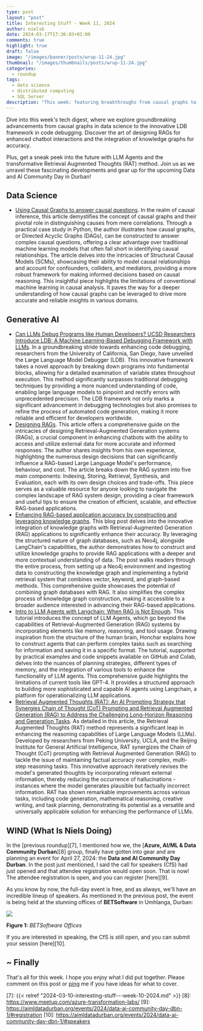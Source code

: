 ```yaml
---
type: post
layout: "post"
title: Interesting Stuff - Week 11, 2024
author: nielsb
date: 2024-03-17T17:36:03+02:00
comments: true
highlight: true
draft: false
image: "/images/banner/posts/wrup-11-24.jpg"
thumbnail: "/images/thumbnails/posts/wrup-11-24.jpg"
categories:
  - roundup
tags:
  - data science
  - distributed computing
  - SQL Server
description: "This week: featuring breakthroughs from causal graphs to LDB frameworks, RAGs, and the innovative RAT method. Plus, get excited for the upcoming Data and AI Community Day in Durban!"
---
```


Dive into this week's tech digest, where we explore groundbreaking advancements from causal graphs in data science to the innovative LDB framework in code debugging. Discover the art of designing RAGs for enhanced chatbot interactions and the integration of knowledge graphs for accuracy. 

Plus, get a sneak peek into the future with LLM Agents and the transformative Retrieval Augmented Thoughts (RAT) method. Join us as we unravel these fascinating developments and gear up for the upcoming Data and AI Community Day in Durban!

<!--more-->

## Data Science

* [Using Causal Graphs to answer causal questions][2]. In the realm of causal inference, this article demystifies the concept of causal graphs and their pivotal role in distinguishing causes from mere correlations. Through a practical case study in Python, the author illustrates how causal graphs, or Directed Acyclic Graphs (DAGs), can be constructed to answer complex causal questions, offering a clear advantage over traditional machine learning models that often fall short in identifying causal relationships. The article delves into the intricacies of Structural Causal Models (SCMs), showcasing their ability to model causal relationships and account for confounders, colliders, and mediators, providing a more robust framework for making informed decisions based on causal reasoning. This insightful piece highlights the limitations of conventional machine learning in causal analysis. It paves the way for a deeper understanding of how causal graphs can be leveraged to drive more accurate and reliable insights in various domains.

## Generative AI

* [Can LLMs Debug Programs like Human Developers? UCSD Researchers Introduce LDB: A Machine Learning-Based Debugging Framework with LLMs][1]. In a groundbreaking stride towards enhancing code debugging, researchers from the University of California, San Diego, have unveiled the Large Language Model Debugger (LDB). This innovative framework takes a novel approach by breaking down programs into fundamental blocks, allowing for a detailed examination of variable states throughout execution. This method significantly surpasses traditional debugging techniques by providing a more nuanced understanding of code, enabling large language models to pinpoint and rectify errors with unprecedented precision. The LDB framework not only marks a significant advancement in debugging technologies but also promises to refine the process of automated code generation, making it more reliable and efficient for developers worldwide.
* [Designing RAGs][3]. This article offers a comprehensive guide on the intricacies of designing Retrieval-Augmented Generation systems (RAGs), a crucial component in enhancing chatbots with the ability to access and utilize external data for more accurate and informed responses. The author shares insights from his own experience, highlighting the numerous design decisions that can significantly influence a RAG-based Large Language Model's performance, behaviour, and cost. The article breaks down the RAG system into five main components: Indexing, Storing, Retrieval, Synthesis, and Evaluation, each with its own design choices and trade-offs. This piece serves as a valuable resource for anyone looking to navigate the complex landscape of RAG system design, providing a clear framework and useful tips to ensure the creation of efficient, scalable, and effective RAG-based applications.
* [Enhancing RAG-based application accuracy by constructing and leveraging knowledge graphs][4]. This blog post delves into the innovative integration of knowledge graphs with Retrieval-Augmented Generation (RAG) applications to significantly enhance their accuracy. By leveraging the structured nature of graph databases, such as Neo4j, alongside LangChain's capabilities, the author demonstrates how to construct and utilize knowledge graphs to provide RAG applications with a deeper and more contextual understanding of data. The post walks readers through the entire process, from setting up a Neo4j environment and ingesting data to constructing the knowledge graph and implementing a hybrid retrieval system that combines vector, keyword, and graph-based methods. This comprehensive guide showcases the potential of combining graph databases with RAG. It also simplifies the complex process of knowledge graph construction, making it accessible to a broader audience interested in advancing their RAG-based applications.
* [Intro to LLM Agents with Langchain: When RAG is Not Enough][5]. This tutorial introduces the concept of LLM Agents, which go beyond the capabilities of Retrieval-Augmented Generation (RAG) systems by incorporating elements like memory, reasoning, and tool usage. Drawing inspiration from the structure of the human brain, Honchar explains how to construct agents that can perform complex tasks such as searching for information and saving it in a specific format. The tutorial, supported by practical examples and code snippets available on GitHub and Colab, delves into the nuances of planning strategies, different types of memory, and the integration of various tools to enhance the functionality of LLM agents. This comprehensive guide highlights the limitations of current tools like GPT-4. It provides a structured approach to building more sophisticated and capable AI agents using Langchain, a platform for operationalizing LLM applications.
* [Retrieval Augmented Thoughts (RAT): An AI Prompting Strategy that Synergies Chain of Thought (CoT) Prompting and Retrieval Augmented Generation (RAG) to Address the Challenging Long-Horizon Reasoning and Generation Tasks][6]. As detailed in this article, the Retrieval Augmented Thoughts (RAT) method represents a significant leap in enhancing the reasoning capabilities of Large Language Models (LLMs). Developed by researchers from Peking University, UCLA, and the Beijing Institute for General Artificial Intelligence, RAT synergizes the Chain of Thought (CoT) prompting with Retrieval Augmented Generation (RAG) to tackle the issue of maintaining factual accuracy over complex, multi-step reasoning tasks. This innovative approach iteratively revises the model's generated thoughts by incorporating relevant external information, thereby reducing the occurrence of hallucinations - instances where the model generates plausible but factually incorrect information. RAT has shown remarkable improvements across various tasks, including code generation, mathematical reasoning, creative writing, and task planning, demonstrating its potential as a versatile and universally applicable solution for enhancing the performance of LLMs.

## WIND (What Is Niels Doing)

In the [previous roundup][7], I mentioned how we, the [**Azure, AI/ML & Data Community Durban**][8] group, finally have gotten into gear and are planning an event for April 27, 2024: the **Data and AI Community Day Durban**. In the post just mentioned, I said the call for speakers (CfS) had just opened and that attendee registration would open soon. That is now! The attendee registration is open, and you can register [here][9]. 

As you know by now, the full-day event is free, and as always, we'll have an incredible lineup of speakers. As mentioned in the previous post, the event is being held at the stunning offices of **BETSoftware** in Umhlanga, Durban:

![](/images/posts/bet-Sea-Side.jpg)

**Figure 1:** *BETSoftware Offices*

If you are interested in speaking, the CfS is still open, and you can submit your session [here][10]. 

## ~ Finally

That's all for this week. I hope you enjoy what I did put together. Please comment on this post or [ping][ma] me if you have ideas for what to cover.

[ma]: mailto:niels.it.berglund@gmail.com
[mp]: https://blog.acolyer.org
[iq]: https://www.infoq.com/
[ew]: http://sqlonice.com/
[re]: http://blog.revolutionanalytics.com
[sqsk]: https://www.sqlskills.com
[mdaveyblog]: https://mdavey.wordpress.com/
[charlblog]: https://charlla.com/

[jovpop]: https://twitter.com/JovanPop_MSFT
[bobw]: https://twitter.com/bobwardms
[revod]: https://twitter.com/revodavid
[lonny]: https://twitter.com/sqL_handLe
[ewtw]: https://twitter.com/sqlOnIce
[buckw]: https://twitter.com/BuckWoodyMSFT
[mattw]: https://twitter.com/matthewwarren
[murba]: https://twitter.com/muratdemirbas
[daveda]: https://twitter.com/davidthecoder
[adcol]: https://twitter.com/adriancolyer
[jesrod]: https://twitter.com/jrdothoughts
[tomaz]: https://twitter.com/tomaz_tsql
[dataart]: https://twitter.com/dataartisans
[luis]: https://twitter.com/luis_de_sousa
[benstop]: https://twitter.com/benstopford
[conflu]: https://twitter.com/confluentinc
[tylert]: https://twitter.com/tyler_treat
[andrewng]: https://twitter.com/AndrewYNg
[lawr]: https://twitter.com/bytezn
[jue]: https://twitter.com/b0rk
[yan]: https://twitter.com/theburningmonk
[danny]: https://twitter.com/g9yuayon
[rmoff]: https://www.linkedin.com/in/robinmoffatt/
[ryansw]: https://twitter.com/ryanswanstrom
[pabloc]: https://twitter.com/pabloc_ds
[mklep]: https://twitter.com/martinkl
[mdavey]: https://twitter.com/matt_davey
[jboner]: https://twitter.com/jboner
[joeduff]: https://twitter.com/funcOfJoe
[charl]: https://twitter.com/charllamprecht
[dbricks]: https://twitter.com/databricks
[adsit]: https://twitter.com/SitnikAdam
[vicky]: https://twitter.com/vickyharp
[dscentral]: https://twitter.com/DataScienceCtrl
[natemc]: https://twitter.com/natemcmaster
[ads]: https://twitter.com/azuredatastudio
[travw]: https://twitter.com/radtravis
[emilk]: https://twitter.com/IsTheArchitect
[netflx]: https://netflixtechblog.com/
[hubert]: https://www.linkedin.com/in/hkdulay/
[jserra]: https://www.linkedin.com/in/jamesserra/

[1]: https://www.marktechpost.com/2024/03/09/can-llms-debug-programs-like-human-developers-ucsd-researchers-introduce-ldb-a-machine-learning-based-debugging-framework-with-llms
[2]: https://towardsdatascience.com/using-causal-graphs-to-answer-causal-questions-5fd1dd82fa90
[3]: https://towardsdatascience.com/designing-rags-dbb9a7c1d729
[4]: https://blog.langchain.dev/enhancing-rag-based-applications-accuracy-by-constructing-and-leveraging-knowledge-graphs/
[5]: https://towardsdatascience.com/intro-to-llm-agents-with-langchain-when-rag-is-not-enough-7d8c08145834
[6]: https://www.marktechpost.com/2024/03/12/retrieval-augmented-thoughts-rat-an-ai-prompting-strategy-that-synergies-chain-of-thought-cot-prompting-and-retrieval-augmented-generation-rag-to-address-the-challenging-long-horizon-reasoning
[7]: {{< relref "2024-03-10-interesting-stuff---week-10-2024.md" >}}
[8]: https://www.meetup.com/azure-transformation-labs/
[9]: https://aimldatadurban.org/events/2024/data-ai-community-day-dbn-1/#registration
[10]: https://aimldatadurban.org/events/2024/data-ai-community-day-dbn-1/#speakers
